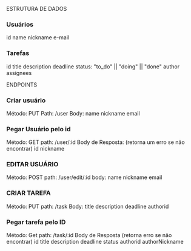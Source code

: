 ESTRUTURA DE DADOS 

### Usuários 
id
name
nickname
e-mail 

### Tarefas
id
title
description
deadline 
status: "to_do" || "doing" || "done"
author 
assignees 

ENDPOINTS 

### Criar usuário
Método: PUT
Path: /user
Body:
name 
nickname
email 

### Pegar Usuário pelo id 
Método: GET
path: /user/:id
Body de Resposta: (retorna um erro se não encontrar)
id
nickname

### EDITAR USUÁRIO 
Método: POST
path: /user/edit/:id
body:
name 
nickname
email 

### CRIAR TAREFA 
Método: PUT
path: /task
Body:
title
description
deadline
authorid

### Pegar tarefa pelo ID
Método: Get 
path: /task/:id
Body de Resposta (retorna erro se não encontrar)
id
title
description
deadline
status
authorid
authorNickname